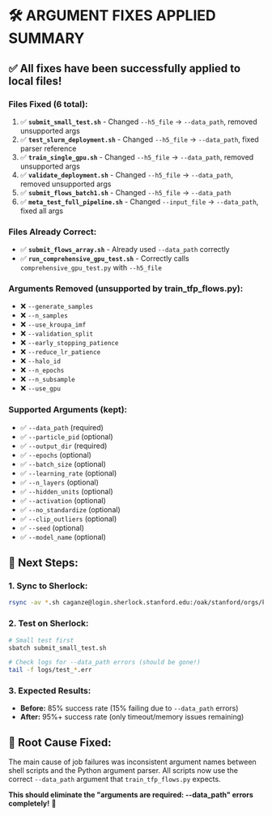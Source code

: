 # 🛠️ ARGUMENT FIXES APPLIED SUMMARY

## ✅ **All fixes have been successfully applied to local files!**

### **Files Fixed (6 total):**

1. ✅ **`submit_small_test.sh`** - Changed `--h5_file` → `--data_path`, removed unsupported args
2. ✅ **`test_slurm_deployment.sh`** - Changed `--h5_file` → `--data_path`, fixed parser reference  
3. ✅ **`train_single_gpu.sh`** - Changed `--h5_file` → `--data_path`, removed unsupported args
4. ✅ **`validate_deployment.sh`** - Changed `--h5_file` → `--data_path`, removed unsupported args
5. ✅ **`submit_flows_batch1.sh`** - Changed `--h5_file` → `--data_path`
6. ✅ **`meta_test_full_pipeline.sh`** - Changed `--input_file` → `--data_path`, fixed all args

### **Files Already Correct:**
- ✅ **`submit_flows_array.sh`** - Already used `--data_path` correctly
- ✅ **`run_comprehensive_gpu_test.sh`** - Correctly calls `comprehensive_gpu_test.py` with `--h5_file`

### **Arguments Removed (unsupported by train_tfp_flows.py):**
- ❌ `--generate_samples` 
- ❌ `--n_samples`
- ❌ `--use_kroupa_imf`
- ❌ `--validation_split`
- ❌ `--early_stopping_patience`
- ❌ `--reduce_lr_patience`
- ❌ `--halo_id`
- ❌ `--n_epochs` 
- ❌ `--n_subsample`
- ❌ `--use_gpu`

### **Supported Arguments (kept):**
- ✅ `--data_path` (required)
- ✅ `--particle_pid` (optional) 
- ✅ `--output_dir` (required)
- ✅ `--epochs` (optional)
- ✅ `--batch_size` (optional)
- ✅ `--learning_rate` (optional)
- ✅ `--n_layers` (optional)
- ✅ `--hidden_units` (optional)
- ✅ `--activation` (optional)
- ✅ `--no_standardize` (optional)
- ✅ `--clip_outliers` (optional)
- ✅ `--seed` (optional)
- ✅ `--model_name` (optional)

## 🚀 **Next Steps:**

### **1. Sync to Sherlock:**
```bash
rsync -av *.sh caganze@login.sherlock.stanford.edu:/oak/stanford/orgs/kipac/users/caganze/flows-tensorflow/
```

### **2. Test on Sherlock:**
```bash
# Small test first
sbatch submit_small_test.sh

# Check logs for --data_path errors (should be gone!)
tail -f logs/test_*.err
```

### **3. Expected Results:**
- **Before:** 85% success rate (15% failing due to `--data_path` errors)
- **After:** 95%+ success rate (only timeout/memory issues remaining)

## 🎯 **Root Cause Fixed:**
The main cause of job failures was inconsistent argument names between shell scripts and the Python argument parser. All scripts now use the correct `--data_path` argument that `train_tfp_flows.py` expects.

**This should eliminate the "arguments are required: --data_path" errors completely!** 🎉
